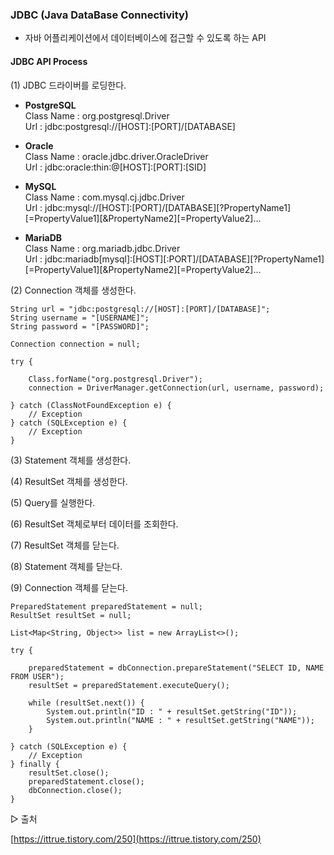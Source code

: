 ### **JDBC (Java DataBase Connectivity)**

-   자바 어플리케이션에서 데이터베이스에 접근할 수 있도록 하는 API

#### **JDBC API Process**

(1) JDBC 드라이버를 로딩한다.

-   **PostgreSQL**  
    Class Name : org.postgresql.Driver  
    Url : jdbc:postgresql://\[HOST\]:\[PORT\]/\[DATABASE\]
-   **Oracle**  
    Class Name : oracle.jdbc.driver.OracleDriver  
    Url : jdbc:oracle:thin:@\[HOST\]:\[PORT\]:\[SID\]
-   **MySQL**  
    Class Name : com.mysql.cj.jdbc.Driver  
    Url : jdbc:mysql://\[HOST\]:\[PORT\]/\[DATABASE\]\[?PropertyName1\]\[=PropertyValue1\]\[&PropertyName2\]\[=PropertyValue2\]...

-   **MariaDB**  
    Class Name : org.mariadb.jdbc.Driver  
    Url : jdbc:mariadb\[mysql\]:\[HOST\]\[:PORT\]/\[DATABASE\]\[?PropertyName1\]\[=PropertyValue1\]\[&PropertyName2\]\[=PropertyValue2\]...

(2) Connection 객체를 생성한다.

```
String url = "jdbc:postgresql://[HOST]:[PORT]/[DATABASE]";
String username = "[USERNAME]";
String password = "[PASSWORD]";

Connection connection = null;

try {

    Class.forName("org.postgresql.Driver");
    connection = DriverManager.getConnection(url, username, password);

} catch (ClassNotFoundException e) {
    // Exception
} catch (SQLException e) {
    // Exception
}
```

(3) Statement 객체를 생성한다.

(4) ResultSet 객체를 생성한다.

(5) Query를 실행한다.

(6) ResultSet 객체로부터 데이터를 조회한다.

(7) ResultSet 객체를 닫는다.

(8) Statement 객체를 닫는다.

(9) Connection 객체를 닫는다. 

```
PreparedStatement preparedStatement = null;
ResultSet resultSet = null;

List<Map<String, Object>> list = new ArrayList<>();

try {

    preparedStatement = dbConnection.prepareStatement("SELECT ID, NAME FROM USER");
    resultSet = preparedStatement.executeQuery();

    while (resultSet.next()) {
        System.out.println("ID : " + resultSet.getString("ID"));
        System.out.println("NAME : " + resultSet.getString("NAME"));
    }

} catch (SQLException e) {
    // Exception
} finally {
    resultSet.close();
    preparedStatement.close();
    dbConnection.close();
}
```

▷ 출처

[https://ittrue.tistory.com/250](https://ittrue.tistory.com/250)
